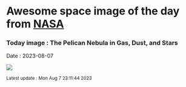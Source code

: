 
# Awesome space image of the day from [NASA](https://api.nasa.gov/)

### Today image : The Pelican Nebula in Gas, Dust, and Stars
Date : 2023-08-07

![](https://apod.nasa.gov/apod/image/2308/LDN935_Jones_960.jpg)

<small>Latest update : Mon Aug  7 23:11:44 2023</small>
        